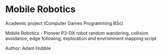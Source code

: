 # Mobile Robotics
Academic project (Computer Games Programming BSc)

Mobile Robotics - Pioneer P3-DX robot random wandering, collision avoidance, edge following, exploration and envrionment mapping script

Author: Adam Hubble
